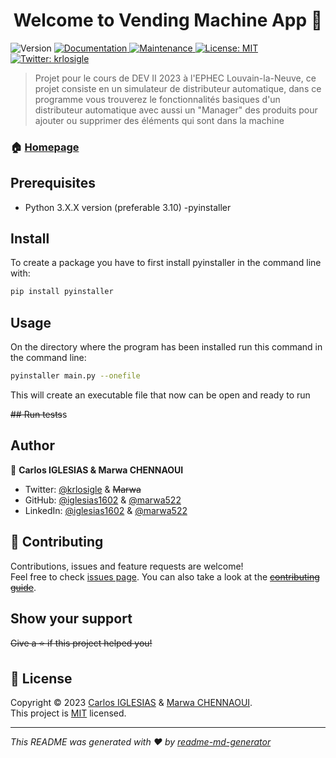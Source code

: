 <h1 align="center">Welcome to Vending Machine App 👋</h1>
<p>
  <img alt="Version" src="https://img.shields.io/badge/version-0.1.0-blue.svg?cacheSeconds=2592000" />

  <a href="https://github.com/kefranabg/readme-md-generator#readme" target="_blank">
    <img alt="Documentation" src="https://img.shields.io/badge/documentation-WIP-blue.svg" />
  </a>
  <a href="https://github.com/kefranabg/readme-md-generator/graphs/commit-activity" target="_blank">
    <img alt="Maintenance" src="https://img.shields.io/badge/Maintained%3F-yes-green.svg" />
  </a>
  <a href="https://github.com/iglesias1602/DEV-II-SESS/blob/main/LICENSE" target="_blank">
    <img alt="License: MIT" src="https://img.shields.io/github/license/iglesias1602/DEV-II-SESS" />
  </a>
  <a href="https://twitter.com/krlosigle" target="_blank">
    <img alt="Twitter: krlosigle" src="https://img.shields.io/twitter/follow/krlosigle.svg?style=social" />
  </a>
</p>

> Projet pour le cours de DEV II 2023 à l'EPHEC Louvain-la-Neuve, ce projet consiste en un simulateur de distributeur automatique, dans ce programme vous trouverez le fonctionnalités basiques d'un distributeur automatique avec aussi un &#34;Manager&#34; des produits pour ajouter ou supprimer des éléments qui sont dans la machine

### 🏠 [Homepage](https://github.com/iglesias1602/DEV-II-SESS/tree/Product-Management-Window)

## Prerequisites

- Python 3.X.X version (preferable 3.10)
  -pyinstaller

## Install

To create a package you have to first install pyinstaller in the command line with:

```sh
pip install pyinstaller
```

## Usage

On the directory where the program has been installed run this command in the command line:

```sh
pyinstaller main.py --onefile
```

This will create an executable file that now can be open and ready to run

~~## Run tests~~s

## Author

👤 **Carlos IGLESIAS & Marwa CHENNAOUI**

- Twitter: [@krlosigle](https://twitter.com/krlosigle) & ~~Marwa~~
- GitHub: [@iglesias1602](https://github.com/iglesias1602) & [@marwa522](https://github.com/marwa522)
- LinkedIn: [@iglesias1602](https://linkedin.com/in/iglesias1602) & [@marwa522](https://www.linkedin.com/in/chennaoui-marwa-0b8b641ab/)

## 🤝 Contributing

Contributions, issues and feature requests are welcome!<br />Feel free to check [issues page](https://github.com/iglesias1602/DEV-II-SESS/issues). You can also take a look at the ~~[contributing guide](https://github.com/iglesias1602/DEV-II-SESS/tree/Product-Management-Window)~~.

## Show your support

~~Give a ⭐️ if this project helped you!~~

## 📝 License

Copyright © 2023 [Carlos IGLESIAS](https://github.com/iglesias1602) & [Marwa CHENNAOUI](https://github.com/marwa522).<br />
This project is [MIT](https://github.com/iglesias1602/DEV-II-SESS/blob/main/LICENSE) licensed.

---

_This README was generated with ❤️ by [readme-md-generator](https://github.com/kefranabg/readme-md-generator)_
